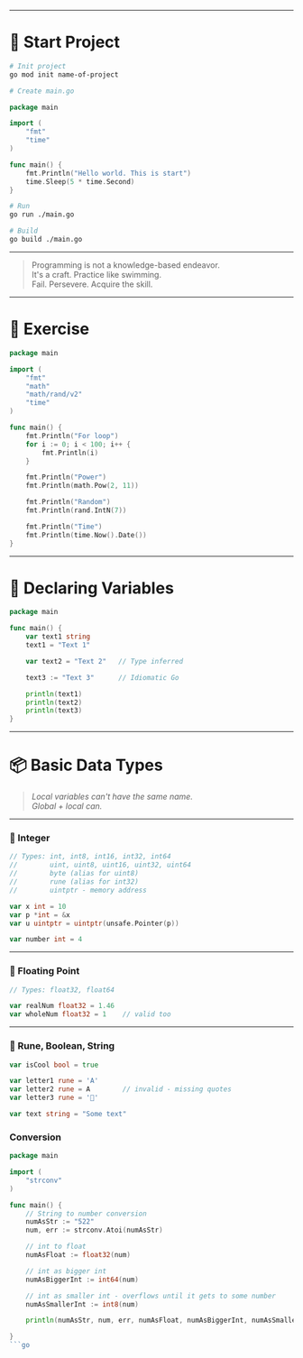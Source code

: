 
----------

# 🚀 Start Project

```bash
# Init project
go mod init name-of-project

# Create main.go

```

```go
package main

import (
	"fmt"
	"time"
)

func main() {
	fmt.Println("Hello world. This is start")
	time.Sleep(5 * time.Second)
}

```

```bash
# Run
go run ./main.go

# Build
go build ./main.go

```

----------

> Programming is not a knowledge-based endeavor.  
> It's a craft. Practice like swimming.  
> Fail. Persevere. Acquire the skill.

----------

# 🧠 Exercise

```go
package main

import (
	"fmt"
	"math"
	"math/rand/v2"
	"time"
)

func main() {
	fmt.Println("For loop")
	for i := 0; i < 100; i++ {
		fmt.Println(i)
	}

	fmt.Println("Power")
	fmt.Println(math.Pow(2, 11))

	fmt.Println("Random")
	fmt.Println(rand.IntN(7))

	fmt.Println("Time")
	fmt.Println(time.Now().Date())
}

```

----------

# 📝 Declaring Variables

```go
package main

func main() {
	var text1 string
	text1 = "Text 1"

	var text2 = "Text 2"   // Type inferred

	text3 := "Text 3"      // Idiomatic Go

	println(text1)
	println(text2)
	println(text3)
}

```

----------

# 📦 Basic Data Types

> _Local variables can't have the same name._  
> _Global + local can._

----------

### 🔢 Integer

```go
// Types: int, int8, int16, int32, int64
//        uint, uint8, uint16, uint32, uint64
//        byte (alias for uint8)
//        rune (alias for int32)
//        uintptr - memory address

var x int = 10
var p *int = &x
var u uintptr = uintptr(unsafe.Pointer(p))

var number int = 4

```

----------

### 🔣 Floating Point

```go
// Types: float32, float64

var realNum float32 = 1.46
var wholeNum float32 = 1    // valid too

```

----------

### 🎯 Rune, Boolean, String

```go
var isCool bool = true

var letter1 rune = 'A'
var letter2 rune = A        // invalid - missing quotes
var letter3 rune = '🦁'

var text string = "Some text"

```

### Conversion
```go
package main

import (
	"strconv"
)

func main() {
	// String to number conversion
	numAsStr := "522"
	num, err := strconv.Atoi(numAsStr)

	// int to float
	numAsFloat := float32(num)

	// int as bigger int
	numAsBiggerInt := int64(num)

	// int as smaller int - overflows until it gets to some number 
	numAsSmallerInt := int8(num)

	println(numAsStr, num, err, numAsFloat, numAsBiggerInt, numAsSmallerInt)

}
```go
